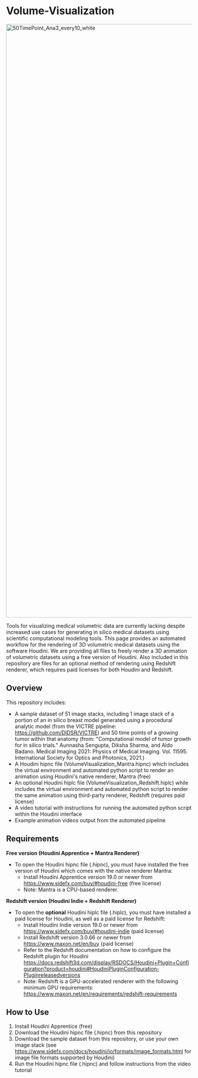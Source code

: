 # Volume-Visualization

<img width="1611" alt="50TimePoint_Ana3_every10_white" src="https://user-images.githubusercontent.com/54334152/165230472-bd681439-3b03-4546-944c-b111dc9d4696.png">

Tools for visualizing medical volumetric data are currently lacking despite increased use cases for generating in silico medical datasets using scientific computational modeling tools. This page provides an automated workflow for the rendering of 3D volumetric medical datasets using the software Houdini. We are providing all files to freely render a 3D animation of volumetric datasets using a free version of Houdini. Also included in this repository are files for an optional method of rendering using Redshift renderer, which requires paid licenses for both Houdini and Redshift.

## Overview
This repository includes:
* A sample dataset of 51 image stacks, including 1 image stack of a portion of an in silico breast model generated using a procedural analytic model (from the VICTRE pipeline: https://github.com/DIDSR/VICTRE) and 50 time points of a growing tumor within that anatomy (from: "Computational model of tumor growth for in silico trials." Aunnasha Sengupta, Diksha Sharma, and Aldo Badano.  Medical Imaging 2021: Physics of Medical Imaging. Vol. 11595. International Society for Optics and Photonics, 2021.)
* A Houdini hipnc file (VolumeVisualization_Mantra.hipnc) which includes the virtual environment and automated python script to render an animation using Houdini's native renderer, Mantra (free)
* An optional Houdini hiplc file (VolumeVisualization_Redshift.hiplc) while includes the virtual environment and automated python script to render the same animation using third-party renderer, Redshift (requires paid license)
* A video tutorial with instructions for running the automated python script within the Houdini interface
* Example animation videos output from the automated pipeline


## Requirements
**Free version (Houdini Apprentice + Mantra Renderer)**
* To open the Houdini hipnc file (.hipnc), you must have installed the free version of Houdini which comes with the native renderer Mantra:
  * Install Houdini Apprentice version 19.0 or newer from https://www.sidefx.com/buy/#houdini-free (free license)
  * Note: Mantra is a CPU-based renderer.

**Redshift version (Houdini Indie + Redshift Renderer)**
* To open the **optional** Houdini hiplc file (.hiplc), you must have installed a paid license for Houdini, as well as a paid license for Redshift:
  * Install Houdini Indie version 19.0 or newer from https://www.sidefx.com/buy/#houdini-indie (paid license)
  * Install Redshift version 3.0.66 or newer from https://www.maxon.net/en/buy (paid license)
  * Refer to the Redshift documentation on how to configure the Redshift plugin for Houdini https://docs.redshift3d.com/display/RSDOCS/Houdini+Plugin+Configuration?product=houdini#HoudiniPluginConfiguration-Pluginreleasedversions
  * Note: Redshift is a GPU-accelerated renderer with the following minimum GPU requirements: https://www.maxon.net/en/requirements/redshift-requirements


## How to Use
1. Install Houdini Apprentice (free)
2. Download the Houdini hipnc file (.hipnc) from this repository
3. Download the sample dataset from this repository, or use your own image stack (see https://www.sidefx.com/docs/houdini/io/formats/image_formats.html for image file formats supported by Houdini)
4. Run the Houdini hipnc file (.hipnc) and follow instructions from the video tutorial

